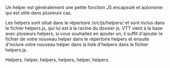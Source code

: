 Un helper est généralement une petite fonction JS encapsulé et autonome qui est utile dans plusieurs cas.

Les helpers sont situé dans le répertoire /src/js/helpers/ et sont inclus dans le fichier helpers.js, qui lui est à la racine du dossier js.
VTT vient à la base avec plusieurs helpers, si vous souhaitez en ajouter un, il suffit d'ajouter le fichier de votre nouveau helper dans le répertoire helpers et ensuite d'inclure votre nouveau helper dans la liste d'helpers dans le fichier helpers.js.

Helpers, helper, helpers, helpers, helper, helpers.
